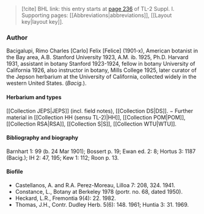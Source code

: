> [!cite] BHL link: this entry starts at [page 236](https://www.biodiversitylibrary.org/item/103858#page/248/mode/1up) of TL-2 Suppl. I.
> Supporting pages: [[Abbreviations|abbreviations]], [[Layout key|layout key]].

### Author

Bacigalupi, Rimo Charles \[Carlo\] Felix \[Felice\] (1901-x), American botanist in the Bay area, A.B. Stanford University 1923, A.M. ib. 1925, Ph.D. Harvard 1931, assistant in botany Stanford 1923-1924, fellow in botany University of California 1926, also instructor in botany, Mills College 1925, later curator of the Jepson herbarium at the University of California, collected widely in the western United States. (*Bacig.*).

#### Herbarium and types

[[Collection JEPS|JEPS]] (incl. field notes), [[Collection DS|DS]]. − Further material in [[Collection HH (sensu TL-2)|HH]], [[Collection POM|POM]], [[Collection RSA|RSA]], [[Collection S|S]], [[Collection WTU|WTU]].

#### Bibliography and biography

Barnhart 1: 99 (b. 24 Mar 1901); Bossert p. 19; Ewan ed. 2: 8; Hortus 3: 1187 (Bacig.); IH 2: 47, 195; Kew 1: 112; Roon p. 13.

#### Biofile

- Castellanos, A. and R.A. Perez-Moreau, Lilloa 7: 208, 324. 1941.
- Constance, L., Botany at Berkeley 1978 (portr. no. 68, dated 1950).
- Heckard, L.R., Fremontia 9(4): 22. 1982.
- Thomas, J.H., Contr. Dudley Herb. 5(6): 148. 1961; Huntia 3: 31. 1969.

